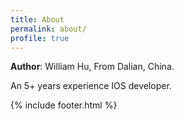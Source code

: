 ```yaml
---
title: About
permalink: about/
profile: true
---
```


<b>Author</b>: William Hu, From Dalian, China.

An 5+ years experience IOS developer.

{% include footer.html %}